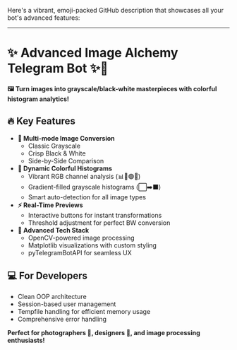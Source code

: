 Here's a vibrant, emoji-packed GitHub description that showcases all your bot's advanced features:

---

# ✨ Advanced Image Alchemy Telegram Bot ✨🌌  

**🖼️ Turn images into grayscale/black-white masterpieces with colorful histogram analytics!**  

## 🔥 **Key Features**  
- **🎨 Multi-mode Image Conversion**  
  - Classic Grayscale  
  - Crisp Black & White  
  - Side-by-Side Comparison  
- **🌈 Dynamic Colorful Histograms**  
  - Vibrant RGB channel analysis (📊🔴🟢🔵)  
  - Gradient-filled grayscale histograms (⬜➡️⬛)  
  - Smart auto-detection for all image types  
- **⚡ Real-Time Previews**  
  - Interactive buttons for instant transformations  
  - Threshold adjustment for perfect BW conversion  
- **🚀 Advanced Tech Stack**  
  - OpenCV-powered image processing  
  - Matplotlib visualizations with custom styling  
  - pyTelegramBotAPI for seamless UX  

## 💻 **For Developers**  
- Clean OOP architecture  
- Session-based user management  
- Tempfile handling for efficient memory usage  
- Comprehensive error handling  

**Perfect for photographers 📸, designers 🎨, and image processing enthusiasts!**  
